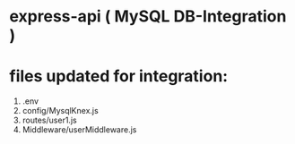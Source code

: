 # express-api ( MySQL DB-Integration )

# files updated for integration:
1. .env
2. config/MysqlKnex.js
3. routes/user1.js
4. Middleware/userMiddleware.js
